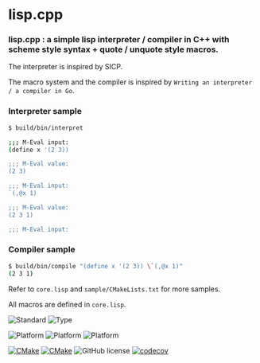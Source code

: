 # lisp.cpp

### lisp.cpp : a simple lisp interpreter / compiler in C++ with scheme style syntax + quote / unquote style macros.

The interpreter is inspired by SICP.

The macro system and the compiler is inspired by `Writing an interpreter / a compiler in Go`.

### Interpreter sample

```bash
$ build/bin/interpret

;;; M-Eval input:
(define x '(2 3))

;;; M-Eval value:
(2 3)

;;; M-Eval input:
`(,@x 1)

;;; M-Eval value:
(2 3 1)

;;; M-Eval input:

```

### Compiler sample

```bash
$ build/bin/compile "(define x '(2 3)) \`(,@x 1)" 
(2 3 1)
```

Refer to `core.lisp` and `sample/CMakeLists.txt` for more samples.

All macros are defined in `core.lisp`.

<!-- ![lisp](./lisp.svg) -->

![Standard](https://img.shields.io/badge/c%2B%2B-17/20-blue.svg)
![Type](https://img.shields.io/badge/type-macro--free-blue)

![Platform](https://img.shields.io/badge/platform-linux-blue)
![Platform](https://img.shields.io/badge/platform-osx-blue)
![Platform](https://img.shields.io/badge/platform-win-blue)

[![CMake](https://github.com/BowenFu/lisp.cpp/actions/workflows/cmake.yml/badge.svg)](https://github.com/BowenFu/lisp.cpp/actions/workflows/cmake.yml)
[![CMake](https://github.com/BowenFu/lisp.cpp/actions/workflows/sanitizers.yml/badge.svg)](https://github.com/BowenFu/lisp.cpp/actions/workflows/sanitizers.yml)
![GitHub license](https://img.shields.io/github/license/BowenFu/lisp.cpp.svg)
[![codecov](https://codecov.io/gh/BowenFu/lisp.cpp/branch/main/graph/badge.svg?token=BNWHFLNNSD)](https://codecov.io/gh/BowenFu/lisp.cpp)
